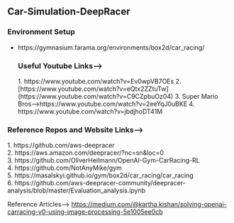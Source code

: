<h2>Car-Simulation-DeepRacer</h2>
<h3>Environment Setup</h3>
<ul>
<li>https://gymnasium.farama.org/environments/box2d/car_racing/   </li>
<h3>Useful Youtube Links--> </h3>
1. https://www.youtube.com/watch?v=Ev0wpVB7OEs
2. [https://www.youtube.com/watch?v=eQtx2ZZtuTw](https://www.youtube.com/watch?v=C9CZpbuOz04)
3. Super Mario Bros-->https://www.youtube.com/watch?v=2eeYqJ0uBKE
4. https://www.youtube.com/watch?v=jbdjhoDT41M
</ul>
<h3> Reference Repos and Website Links--> </h3>
1. https://github.com/aws-deepracer <br/>
2. https://aws.amazon.com/deepracer/?nc=sn&loc=0 <br/>
3. https://github.com/OliverHeilmann/OpenAI-Gym-CarRacing-RL <br/>
4. https://github.com/NotAnyMike/gym <br/>
5. https://masalskyi.github.io/gym/box2d/car_racing/car_racing <br/>
6. https://github.com/aws-deepracer-community/deepracer-analysis/blob/master/Evaluation_analysis.ipynb <br/>

Reference Articles-->
https://medium.com/@kartha.kishan/solving-openai-carracing-v0-using-image-processing-5e1005ee0cb
